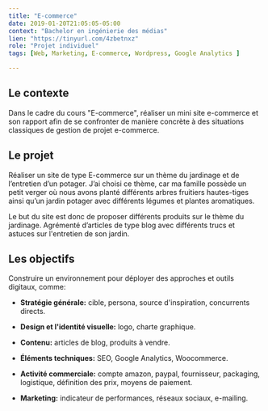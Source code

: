```yaml
---
title: "E-commerce"
date: 2019-01-20T21:05:05-05:00
context: "Bachelor en ingénierie des médias"
lien: "https://tinyurl.com/4zbetnxz"
role: "Projet individuel"
tags: [Web, Marketing, E-commerce, Wordpress, Google Analytics ]

---
```


## Le contexte
Dans le cadre du cours "E-commerce", réaliser un mini site e-commerce et son rapport afin de se confronter de manière concrète à des situations classiques de gestion de projet e-commerce.

## Le projet
Réaliser un site de type E-commerce sur un thème du jardinage et de l’entretien d’un potager. J’ai choisi ce thème, car ma famille possède un petit verger où nous avons planté différents arbres fruitiers hautes-tiges ainsi qu’un jardin potager avec différents légumes et plantes aromatiques.


Le but du site est donc de proposer différents produits sur le thème du  jardinage. Agrémenté d’articles de type blog avec différents trucs et astuces sur l'entretien de son jardin.

## Les objectifs 
Construire un environnement pour déployer des approches et outils digitaux, comme:

* **Stratégie générale:** cible, persona, source d'inspiration, concurrents directs.

* **Design et l'identité visuelle:** logo, charte graphique.

* **Contenu:** articles de blog, produits à vendre.

* **Éléments techniques:** SEO, Google Analytics, Woocommerce.

* **Activité commerciale:** compte amazon, paypal, fournisseur, packaging, logistique, définition des prix, moyens de paiement.

* **Marketing:** indicateur de performances, réseaux sociaux, e-mailing.
